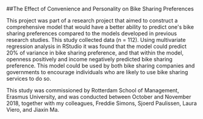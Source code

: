 ##The Effect of Convenience and Personality on Bike Sharing Preferences

This project was part of a research project that aimed to construct a comprehensive model that would have a better ability to predict one's bike sharing preferences compared to the models developed in previous research studies. This study collected data (n = 112). Using multivariate regression analysis in RStudio it was found that the model could predict 20% of variance in bike sharing preference, and that within the model, openness positively and income negatively predicted bike sharing preference. This model could be used by both bike sharing companies and governments to encourage individuals who are likely to use bike sharing services to do so.

This study was commissioned by Rotterdam School of Management, Erasmus University, and was conducted between October and November 2018, together with my colleagues, Freddie Simons, Sjoerd Paulissen, Laura Viero, and Jiaxin Ma.
